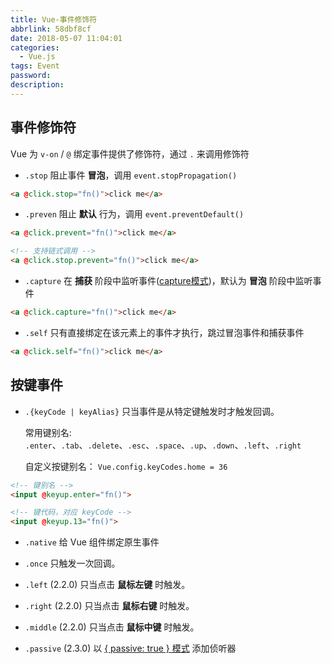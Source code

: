 ```yaml
---
title: Vue-事件修饰符
abbrlink: 58dbf8cf
date: 2018-05-07 11:04:01
categories:
  - Vue.js
tags: Event
password:
description:
---
```


## 事件修饰符

Vue 为 `v-on` / `@` 绑定事件提供了修饰符，通过 `.` 来调用修饰符

- `.stop`
阻止事件 **冒泡**，调用 `event.stopPropagation()` 
```html
<a @click.stop="fn()">click me</a>
```
- `.preven`
阻止 **默认** 行为，调用 `event.preventDefault()`  
```html
<a @click.prevent="fn()">click me</a>

<!-- 支持链式调用 -->
<a @click.stop.prevent="fn()">click me</a>
```
- `.capture`
在 **捕获** 阶段中监听事件([capture模式](https://segmentfault.com/q/1010000005875549/a-1020000005876367))，默认为 **冒泡** 阶段中监听事件
```html
<a @click.capture="fn()">click me</a>
```
- `.self` 
只有直接绑定在该元素上的事件才执行，跳过冒泡事件和捕获事件
```html
<a @click.self="fn()">click me</a>
```

## 按键事件
- `.{keyCode | keyAlias}`
只当事件是从特定键触发时才触发回调。  

  常用键别名: 
  `.enter`、`.tab`、`.delete`、`.esc`、`.space`、`.up`、`.down`、`.left`、`.right`
  
  自定义按键别名： 
  `Vue.config.keyCodes.home = 36`
```html
<!-- 键别名 -->
<input @keyup.enter="fn()">

<!-- 键代码，对应 keyCode -->
<input @keyup.13="fn()">
```

- `.native`
给 Vue 组件绑定原生事件

- `.once`
只触发一次回调。

- `.left`
(2.2.0) 只当点击 **鼠标左键** 时触发。

- `.right`
(2.2.0) 只当点击 **鼠标右键** 时触发。

- `.middle`
(2.2.0) 只当点击 **鼠标中键** 时触发。

- `.passive`
(2.3.0) 以 [{ passive: true } 模式](https://www.cnblogs.com/ziyunfei/p/5545439.html) 添加侦听器